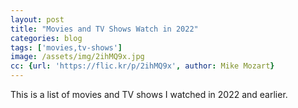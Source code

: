 ```yaml
---
layout: post
title: "Movies and TV Shows Watch in 2022"
categories: blog
tags: ['movies,tv-shows']
image: /assets/img/2ihMQ9x.jpg
cc: {url: 'https://flic.kr/p/2ihMQ9x', author: Mike Mozart}
---
```


This is a list of movies and TV shows I watched in 2022 and earlier.